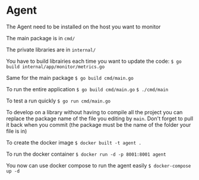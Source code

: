 # Agent

The Agent need to be installed on the host you want to monitor

The main package is in `cmd/`

The private libraries are in `internal/`

You have to build librairies each time you want to update the code:
`$ go build internal/app/monitor/metrics.go`

Same for the main package
`$ go build cmd/main.go`

To run the entire application
`$ go build cmd/main.go`
`$ ./cmd/main`

To test a run quickly
`$ go run cmd/main.go`

To develop on a library without having to compile all the project you can
replace the package name of the file you editing by `main`.
Don't forget to pull it back when you commit (the package must be the name of the folder your file is in)

To create the docker image
`$ docker built -t agent .`

To run the docker container
`$ docker run -d -p 8001:8001 agent`

You now can use docker compose to run the agent easily
`$ docker-compose up -d`
